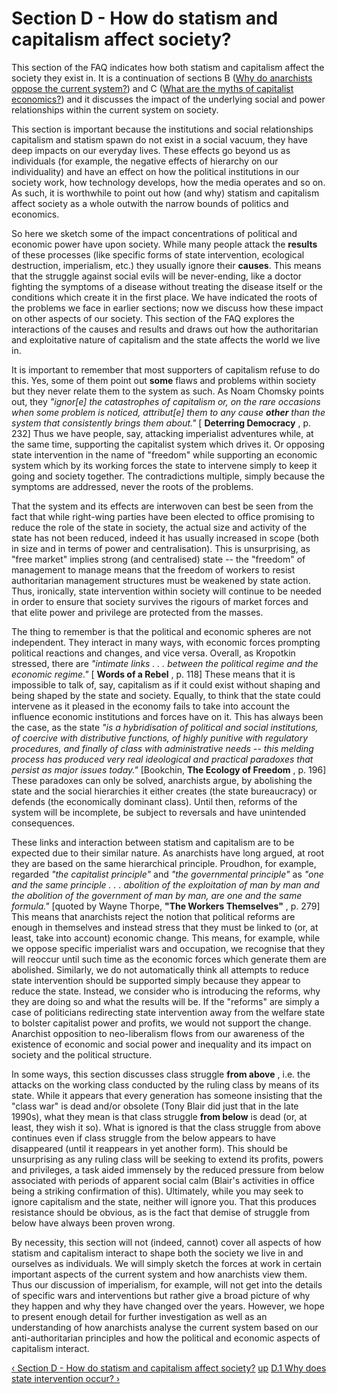# Section D - How do statism and capitalism affect society?

This section of the FAQ indicates how both statism and capitalism affect the
society they exist in. It is a continuation of sections B ([Why do anarchists
oppose the current system?](secBcon.md)) and C ([What are the myths of
capitalist economics?](secCcon.md)) and it discusses the impact of the
underlying social and power relationships within the current system on
society.

This section is important because the institutions and social relationships
capitalism and statism spawn do not exist in a social vacuum, they have deep
impacts on our everyday lives. These effects go beyond us as individuals (for
example, the negative effects of hierarchy on our individuality) and have an
effect on how the political institutions in our society work, how technology
develops, how the media operates and so on. As such, it is worthwhile to point
out how (and why) statism and capitalism affect society as a whole outwith the
narrow bounds of politics and economics.

So here we sketch some of the impact concentrations of political and economic
power have upon society. While many people attack the **results** of these
processes (like specific forms of state intervention, ecological destruction,
imperialism, etc.) they usually ignore their **causes**. This means that the
struggle against social evils will be never-ending, like a doctor fighting the
symptoms of a disease without treating the disease itself or the conditions
which create it in the first place. We have indicated the roots of the
problems we face in earlier sections; now we discuss how these impact on other
aspects of our society. This section of the FAQ explores the interactions of
the causes and results and draws out how the authoritarian and exploitative
nature of capitalism and the state affects the world we live in.

It is important to remember that most supporters of capitalism refuse to do
this. Yes, some of them point out **some** flaws and problems within society
but they never relate them to the system as such. As Noam Chomsky points out,
they _"ignor[e] the catastrophes of capitalism or, on the rare occasions when
some problem is noticed, attribut[e] them to any cause **other** than the
system that consistently brings them about."_ [ **Deterring Democracy** , p.
232] Thus we have people, say, attacking imperialist adventures while, at the
same time, supporting the capitalist system which drives it. Or opposing state
intervention in the name of "freedom" while supporting an economic system
which by its working forces the state to intervene simply to keep it going and
society together. The contradictions multiple, simply because the symptoms are
addressed, never the roots of the problems.

That the system and its effects are interwoven can best be seen from the fact
that while right-wing parties have been elected to office promising to reduce
the role of the state in society, the actual size and activity of the state
has not been reduced, indeed it has usually increased in scope (both in size
and in terms of power and centralisation). This is unsurprising, as "free
market" implies strong (and centralised) state -- the "freedom" of management
to manage means that the freedom of workers to resist authoritarian management
structures must be weakened by state action. Thus, ironically, state
intervention within society will continue to be needed in order to ensure that
society survives the rigours of market forces and that elite power and
privilege are protected from the masses.

The thing to remember is that the political and economic spheres are not
independent. They interact in many ways, with economic forces prompting
political reactions and changes, and vice versa. Overall, as Kropotkin
stressed, there are _"intimate links . . . between the political regime and
the economic regime."_ [ **Words of a Rebel** , p. 118] These means that it is
impossible to talk of, say, capitalism as if it could exist without shaping
and being shaped by the state and society. Equally, to think that the state
could intervene as it pleased in the economy fails to take into account the
influence economic institutions and forces have on it. This has always been
the case, as the state _"is a hybridisation of political and social
institutions, of coercive with distributive functions, of highly punitive with
regulatory procedures, and finally of class with administrative needs -- this
melding process has produced very real ideological and practical paradoxes
that persist as major issues today."_ [Bookchin, **The Ecology of Freedom** ,
p. 196] These paradoxes can only be solved, anarchists argue, by abolishing
the state and the social hierarchies it either creates (the state bureaucracy)
or defends (the economically dominant class). Until then, reforms of the
system will be incomplete, be subject to reversals and have unintended
consequences.

These links and interaction between statism and capitalism are to be expected
due to their similar nature. As anarchists have long argued, at root they are
based on the same hierarchical principle. Proudhon, for example, regarded
_"the capitalist principle"_ and _"the governmental principle"_ as _"one and
the same principle . . . abolition of the exploitation of man by man and the
abolition of the government of man by man, are one and the same formula."_
[quoted by Wayne Thorpe, **"The Workers Themselves"** , p. 279] This means
that anarchists reject the notion that political reforms are enough in
themselves and instead stress that they must be linked to (or, at least, take
into account) economic change. This means, for example, while we oppose
specific imperialist wars and occupation, we recognise that they will reoccur
until such time as the economic forces which generate them are abolished.
Similarly, we do not automatically think all attempts to reduce state
intervention should be supported simply because they appear to reduce the
state. Instead, we consider who is introducing the reforms, why they are doing
so and what the results will be. If the "reforms" are simply a case of
politicians redirecting state intervention away from the welfare state to
bolster capitalist power and profits, we would not support the change.
Anarchist opposition to neo-liberalism flows from our awareness of the
existence of economic and social power and inequality and its impact on
society and the political structure.

In some ways, this section discusses class struggle **from above** , i.e. the
attacks on the working class conducted by the ruling class by means of its
state. While it appears that every generation has someone insisting that the
"class war" is dead and/or obsolete (Tony Blair did just that in the late
1990s), what they mean is that class struggle **from below** is dead (or, at
least, they wish it so). What is ignored is that the class struggle from above
continues even if class struggle from the below appears to have disappeared
(until it reappears in yet another form). This should be unsurprising as any
ruling class will be seeking to extend its profits, powers and privileges, a
task aided immensely by the reduced pressure from below associated with
periods of apparent social calm (Blair's activities in office being a striking
confirmation of this). Ultimately, while you may seek to ignore capitalism and
the state, neither will ignore you. That this produces resistance should be
obvious, as is the fact that demise of struggle from below have always been
proven wrong.

By necessity, this section will not (indeed, cannot) cover all aspects of how
statism and capitalism interact to shape both the society we live in and
ourselves as individuals. We will simply sketch the forces at work in certain
important aspects of the current system and how anarchists view them. Thus our
discussion of imperialism, for example, will not get into the details of
specific wars and interventions but rather give a broad picture of why they
happen and why they have changed over the years. However, we hope to present
enough detail for further investigation as well as an understanding of how
anarchists analyse the current system based on our anti-authoritarian
principles and how the political and economic aspects of capitalism interact.

[‹ Section D - How do statism and capitalism affect society?](secDcon.md "Go
to previous page") [up](secDcon.md "Go to parent page") [D.1 Why does state
intervention occur? ›](secD1.md "Go to next page")

